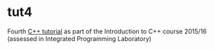 # tut4

Fourth [C++
tutorial](http://www.doc.ic.ac.uk/~wjk/C++Intro/RobMillerE4.html) as
part of the Introduction to C++ course 2015/16 (assessed in Integrated
Programming Laboratory)

